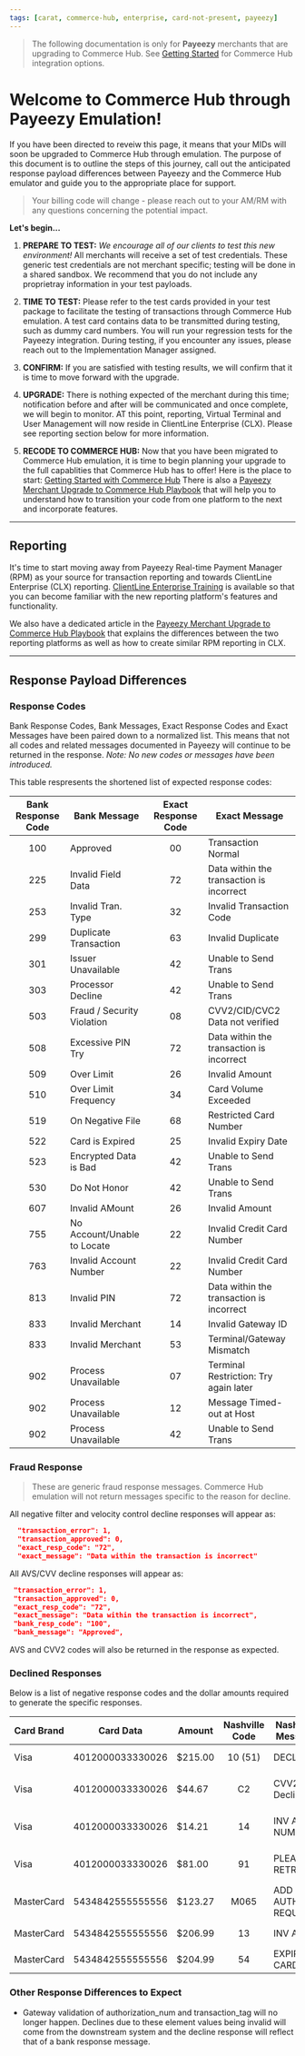 ```yaml
---
tags: [carat, commerce-hub, enterprise, card-not-present, payeezy]
---
```


<!-- theme: danger -->
>  The following documentation is only for **Payeezy** merchants that are upgrading to Commerce Hub. See [Getting Started](?path=docs/Getting-Started/Getting-Started-General.md) for Commerce Hub integration options.

# Welcome to Commerce Hub through Payeezy Emulation!   

If you have been directed to reveiw this page, it means that your MIDs will soon be upgraded to Commerce Hub through emulation. The purpose of this document is to outline the steps of this journey, call out the anticipated response payload differences between Payeezy and the Commerce Hub emulator and guide you to the appropriate place for support.

<!-- theme: warning -->
>Your billing code will change - please reach out to your AM/RM with any questions concerning the potential impact.

**Let's begin...**

1. **PREPARE TO TEST:** *We encourage all of our clients to test this new environment!*  All merchants will receive a set of test credentials.  These generic test credentials are not merchant specific; testing will be done in a shared sandbox.  We recommend that you do not include any proprietray information in your test payloads.

2. **TIME TO TEST:** Please refer to the test cards provided in your test package to facilitate the testing of transactions through Commerce Hub emulation.  A test card contains data to be transmitted during testing, such as dummy card numbers.  You will run your regression tests for the Payeezy integration. During testing, if you encounter any issues, please reach out to the Implementation Manager assigned.

3. **CONFIRM:**  If you are satisfied with testing results, we will confirm that it is time to move forward with the upgrade.

4. **UPGRADE:** There is nothing expected of the merchant during this time; notification before and after will be communicated and once complete, we will begin to monitor.  AT this point, reporting, Virtual Terminal and User Management will now reside in ClientLine Enterprise (CLX).  Please see reporting section below for more information.

5. **RECODE TO COMMERCE HUB:** Now that you have been migrated to Commerce Hub emulation, it is time to begin planning your upgrade to the full capablities that Commerce Hub has to offer!  Here is the place to start: [Getting Started with Commerce Hub](?path=docs/Getting-Started/Getting-Started-General.md)  There is also a [Payeezy Merchant Upgrade to Commerce Hub Playbook](?path=docs/Resources/Guides/Payeezy/PayeezyUpgradetoCHGuideLandingPage.md) that will help you to understand how to transition your code from one platform to the next and incorporate features. 

---

## Reporting

It's time to start moving away from Payeezy Real-time Payment Manager (RPM) as your source for transaction reporting and towards ClientLine Enterprise (CLX) reporting.   [ClientLine Enterprise Training](https://fiserv.cloudguides.com/en-us/guides/ClientLine%20Enterprise%20from%20Fiserv) is available so that you can become familiar with the new reporting platform's features and functionality.

We also have a dedicated article in the [Payeezy Merchant Upgrade to Commerce Hub Playbook](?path=docs/Resources/Guides/Payeezy/Payeezy-UpgradetoCH-CoreReporting.md) that explains the differences between the two reporting platforms as well as how to create similar RPM reporting in CLX.

---

## Response Payload Differences

### Response Codes

Bank Response Codes, Bank Messages, Exact Response Codes and Exact Messages have been paired down to a normalized list.  This means that not all codes and related messages documented in Payeezy will continue to be returned in the response.  *Note: No new codes or messages have been introduced.*  

This table respresents the shortened list of expected response codes:

| Bank Response Code | Bank Message | Exact Response Code | Exact Message |
| :--------: | ------------- | :--------------: | ---------|
|100|Approved|00|Transaction Normal|
|225|Invalid Field Data|72|Data within the transaction is incorrect|
|253|Invalid Tran. Type|32|Invalid Transaction Code|
|299|Duplicate Transaction|63| Invalid Duplicate|
|301|Issuer Unavailable|42|Unable to Send Trans|
|303|Processor Decline|42|Unable to Send Trans|
|503|Fraud / Security Violation|08|CVV2/CID/CVC2 Data not verified|
|508|Excessive PIN Try|72|Data within the transaction is incorrect|
|509|Over Limit|26|Invalid Amount|
|510|Over Limit Frequency|34|Card Volume Exceeded|
|519|On Negative File|68|Restricted Card Number|
|522|Card is Expired|25|Invalid Expiry Date|
|523|Encrypted Data is Bad|42|Unable to Send Trans|
|530|Do Not Honor|42|Unable to Send Trans|
|607|Invalid AMount|26|Invalid Amount|
|755|No Account/Unable to Locate|22|Invalid Credit Card Number|
|763|Invalid Account Number|22|Invalid Credit Card Number|
|813|Invalid PIN|72|Data within the transaction is incorrect|
|833|Invalid Merchant|14|Invalid Gateway ID|
|833|Invalid Merchant|53|Terminal/Gateway Mismatch|
|902|Process Unavailable|07|Terminal Restriction: Try again later|
|902|Process Unavailable|12|Message Timed-out at Host|
|902|Process Unavailable|42|Unable to Send Trans|

### Fraud Response

<!-- theme: info -->
>These are generic fraud response messages. Commerce Hub emulation will not return messages specific to the reason for decline.

All negative filter and velocity control decline responses will appear as:

```json
  "transaction_error": 1,
  "transaction_approved": 0,
  "exact_resp_code": "72",
  "exact_message": "Data within the transaction is incorrect"
```

All AVS/CVV decline responses will appear as:

```json
 "transaction_error": 1,
 "transaction_approved": 0,
 "exact_resp_code": "72",
 "exact_message": "Data within the transaction is incorrect",
 "bank_resp_code": "100",
 "bank_message": "Approved", 
```

 AVS and CVV2 codes will also be returned in the response as expected.

### Declined Responses

Below is a list of negative response codes and the dollar amounts required to generate the specific responses.

| Card Brand | Card Data | Amount | Nashville Code | Nashville Message | Exact Code | Exact Message | Compass Code | Compass Message |
| -------- | ------------- | -------------- |:---------:|--------|:-----:|-----|:-----:|-----|
|Visa|4012000033330026|$215.00|10 (51)|DECLINED|42|Unable to Send Trans|303|Processor Decline|
|Visa|4012000033330026|$44.67|C2|CVV2 Declined|8|CVV2/CID/CVC2 Data not verified|503|Fraud / Security Violation|
|Visa|4012000033330026|$14.21|14|INV ACCT NUM|22|Invalid Credit Card Number|763|Invalid Account Number|
|Visa|4012000033330026|$81.00|91|PLEASE RETRY|7|Terminal Restriction: Try again later|902|Process Unavailable|
|MasterCard|5434842555555556|$123.27|M065|ADD AUTH REQUIRE|7|Terminal Restriction: Try again later|||
|MasterCard|5434842555555556|$206.99|13|INV AMT|26|Invalid Amount|607|Invalid Amount|
|MasterCard|5434842555555556|$204.99|54|EXPIRED CARD|25|Invalid Expiry Date|522|Card is expired|



### Other Response Differences to Expect

- Gateway validation of authorization_num and transaction_tag will no longer happen.  Declines due to these element values being invalid will come from the downstream system and the decline response will reflect that of a bank response message.
